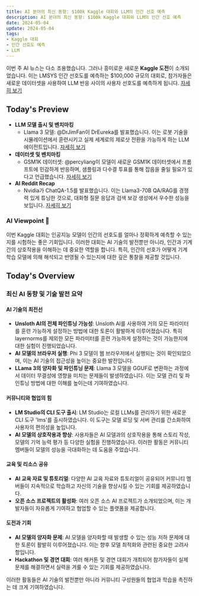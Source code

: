 ```yaml
---
title: AI 분야의 최신 동향: $100k Kaggle 대회와 LLM의 인간 선호 예측
description: AI 분야의 최신 동향: $100k Kaggle 대회와 LLM의 인간 선호 예측
date: 2024-05-04
update: 2024-05-04
tags:
- Kaggle 대회
- 인간 선호도 예측
- LLM
---
```



이번 주 AI 뉴스는 다소 조용했습니다. 그러나 흥미로운 새로운 **Kaggle 도전**이 소개되었습니다. 이는 LMSYS 인간 선호도를 예측하는 $100,000 규모의 대회로, 참가자들은 새로운 데이터셋을 사용하여 LLM 반응 사이의 사용자 선호도를 예측하게 됩니다. [자세히 보기](https://lmsys.org/blog/2024-05-02-kaggle-competition/?utm_source=ainews&utm_medium=email&utm_campaign=ainews-not-much-happened-today-3049)

## Today's Preview
* **LLM 모델 출시 및 벤치마킹**
    - Llama 3 모델: @DrJimFan이 DrEureka를 발표했습니다. 이는 로봇 기술을 시뮬레이션에서 훈련시키고 실제 세계로의 제로샷 전환을 가능하게 하는 LLM 에이전트입니다. [자세히 보기](https://twitter.com/DrJimFan/status/1786429467537088741?utm_source=ainews&utm_medium=email&utm_campaign=ainews-not-much-happened-today-3049)
* **데이터셋 및 벤치마킹**
    - GSM1K 데이터셋: @percyliang이 모델이 새로운 GSM1K 데이터셋에서 프롬프트에 민감하게 반응하며, 샘플링과 다수결 투표를 통해 잡음을 줄일 필요가 있다고 언급했습니다. [자세히 보기](https://twitter.com/percyliang/status/1786256267138478475?utm_source=ainews&utm_medium=email&utm_campaign=ainews-not-much-happened-today-3049)
* **AI Reddit Recap**
    - Nvidia가 ChatQA-1.5를 발표했습니다. 이는 Llama3-70B QA/RAG를 경쟁력 있게 튜닝한 것으로, 대화형 질문 응답과 검색 보강 생성에서 우수한 성능을 보입니다. [자세히 보기](https://www.reddit.com/r/LocalLLaMA/comments/1cidg4r/nvidia_has_published_a_competitive_llama370b/?utm_source=ainews&utm_medium=email&utm_campaign=ainews-not-much-happened-today-3049)

### AI Viewpoint 🤖
이번 Kaggle 대회는 인공지능 모델이 인간의 선호도를 얼마나 정확하게 예측할 수 있는지를 시험하는 좋은 기회입니다. 이러한 대회는 AI 기술의 발전뿐만 아니라, 인간과 기계간의 상호작용을 이해하는 데 중요한 역할을 합니다. 특히, 인간의 선호가 어떻게 기계 학습 모델에 의해 해석되고 반영될 수 있는지에 대한 깊은 통찰을 제공할 것입니다.

## Today's Overview
### 최신 AI 동향 및 기술 발전 요약

#### **AI 기술의 최전선**
- **Unsloth AI의 전체 파인튜닝 가능성**: Unsloth AI를 사용하여 거의 모든 파라미터를 훈련 가능하게 설정하는 방법에 대한 토론이 활발하게 이루어졌습니다. 특히 layernorms를 제외한 모든 파라미터를 훈련 가능하게 설정하는 것이 가능한지에 대한 실험이 진행되었습니다.
- **AI 모델의 브라우저 실행**: Phi 3 모델이 웹 브라우저에서 실행되는 것이 확인되었으며, 이는 AI 기술의 접근성을 높이는 중요한 발전입니다.
- **LLama 3의 양자화 및 파인튜닝 문제**: Llama 3 모델을 GGUF로 변환하는 과정에서 데이터 무결성에 영향을 미치는 문제들이 발생하였습니다. 이는 모델 관리 및 파인튜닝 방법에 대한 이해를 높이는데 기여하였습니다.

#### **커뮤니티와 협업의 힘**
- **LM Studio의 CLI 도구 출시**: LM Studio는 로컬 LLMs를 관리하기 위한 새로운 CLI 도구 'lms'를 출시하였습니다. 이 도구는 모델 로딩 및 서버 관리를 간소화하여 사용자의 편의성을 높입니다.
- **AI 모델의 상호작용과 향상**: 사용자들은 AI 모델과의 상호작용을 통해 스토리 작성, 모델의 기억 능력 평가 등 다양한 실험을 진행하였습니다. 이러한 활동은 커뮤니티 멤버들이 모델의 성능을 극대화하는 데 도움을 주었습니다.

#### **교육 및 리소스 공유**
- **AI 교육 자료 및 튜토리얼**: 다양한 AI 교육 자료와 튜토리얼이 공유되어 커뮤니티 멤버들이 지속적으로 학습하고 자신의 기술을 향상시킬 수 있는 기회를 제공하였습니다.
- **오픈 소스 프로젝트의 활성화**: 여러 오픈 소스 AI 프로젝트가 소개되었으며, 이는 개발자들이 자유롭게 기여하고 협업할 수 있는 플랫폼을 제공합니다.

#### **도전과 기회**
- **AI 모델의 양자화 문제**: AI 모델을 양자화할 때 발생할 수 있는 성능 저하 문제에 대한 토론이 활발히 이루어졌습니다. 이는 향후 모델 최적화와 관련된 중요한 고려사항입니다.
- **Hackathon 및 경연 대회**: 여러 해커톤 및 경연 대회가 개최되어 참가자들이 실제 문제를 해결하면서 실력을 겨룰 수 있는 기회를 제공하였습니다.

이러한 활동들은 AI 기술의 발전뿐만 아니라 커뮤니티 구성원들의 협업과 학습을 촉진하는 데 크게 기여하였습니다.

